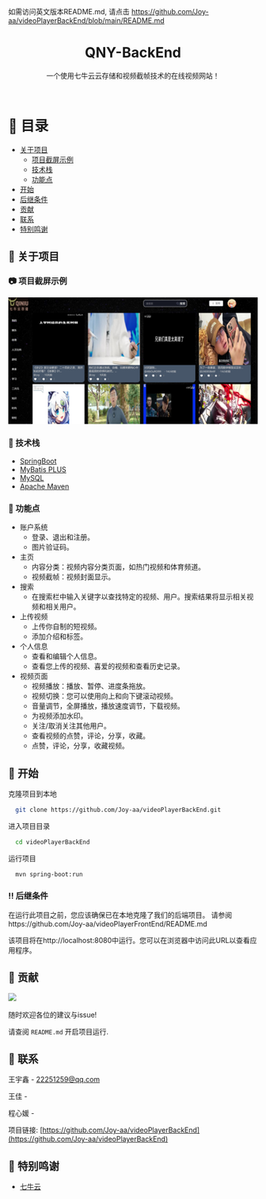 如需访问英文版本README.md,
请点击 https://github.com/Joy-aa/videoPlayerBackEnd/blob/main/README.md


<div align="center">

  <h1>QNY-BackEnd</h1>

  <p>
    一个使用七牛云云存储和视频截帧技术的在线视频网站！
  </p>

<!-- Badges -->

</div>

<br />

<!-- 目录 -->

# :notebook_with_decorative_cover: 目录

- [关于项目](#star2-关于项目)
    * [项目截屏示例](#camera-项目截屏示例)
    * [技术栈](#space_invader-技术栈)
    * [功能点](#dart-功能点)
- [开始](#toolbox-开始)
- [后继条件](#bangbang-后继条件)
- [贡献](#wave-贡献)
- [联系](#handshake-联系)
- [特别鸣谢](#gem-特别鸣谢)

<!-- 关于项目 -->
## :star2: 关于项目

<!-- 项目截屏示例 -->
### :camera: 项目截屏示例

<div align="center"> 
  <img src="src/main/resources/static/head/readmeimg.png" alt="screenshot" />
</div>

<!-- 技术栈 -->
### :space_invader: 技术栈

<ul>
  <li><a href="https://spring.io/projects/spring-boot">SpringBoot</a></li>
  <li><a href="https://baomidou.com/">MyBatis PLUS</a></li>
  <li><a href="https://www.mysql.com/cn/">MySQL</a></li>
  <li><a href="https://maven.apache.org/">Apache Maven</a></li>
</ul>

<!-- 功能点 -->
### :dart: 功能点

- 账户系统
    * 登录、退出和注册。
    * 图片验证码。
- 主页
    * 内容分类：视频内容分类页面，如热门视频和体育频道。
    * 视频截帧：视频封面显示。
- 搜索
    * 在搜索栏中输入关键字以查找特定的视频、用户。搜索结果将显示相关视频和相关用户。
- 上传视频
    * 上传你自制的短视频。
    * 添加介绍和标签。
- 个人信息
    * 查看和编辑个人信息。
    * 查看您上传的视频、喜爱的视频和查看历史记录。
- 视频页面
    * 视频播放：播放、暂停、进度条拖放。
    * 视频切换：您可以使用向上和向下键滚动视频。
    * 音量调节，全屏播放，播放速度调节，下载视频。
    * 为视频添加水印。
    * 关注/取消关注其他用户。
    * 查看视频的点赞，评论，分享，收藏。
    * 点赞，评论，分享，收藏视频。
    
<!-- 开始 -->
## 	:toolbox: 开始

克隆项目到本地

```bash
  git clone https://github.com/Joy-aa/videoPlayerBackEnd.git
```

进入项目目录

```bash
  cd videoPlayerBackEnd
```

运行项目

```bash
  mvn spring-boot:run
```

<!-- 后继条件 -->
### :bangbang: 后继条件

在运行此项目之前，您应该确保已在本地克隆了我们的后端项目。
请参阅https://github.com/Joy-aa/videoPlayerFrontEnd/README.md

该项目将在http://localhost:8080中运行。您可以在浏览器中访问此URL以查看应用程序。

<!-- 贡献 -->
## :wave: 贡献

<a href="https://github.com/Joy-aa/videoPlayerBackEnd/graphs/contributors">
  <img src="https://contrib.rocks/image?repo=Louis3797/awesome-readme-template" />
</a>

随时欢迎各位的建议与issue!

请查阅 `README.md` 开启项目运行.

<!-- 联系 -->
## :handshake: 联系

王宇鑫 - 22251259@qq.com

王佳 -

程心媛 -

项目链接: [https://github.com/Joy-aa/videoPlayerBackEnd](https://github.com/Joy-aa/videoPlayerBackEnd)

<!-- 特别鸣谢 -->
## :gem: 特别鸣谢

- [七牛云](https://www.qiniu.com/)
